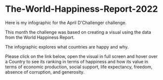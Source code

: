 # The-World-Happiness-Report-2022

Here is my infographic for the April D'Challenger challenge.

This month the challenge was based on creating a visual using the data from the World Happiness Report.

The infographic explores what countries are happy and why.

Please click on the link below, open the visual in full screen and hover over a Country to see its ranking in terms of happiness and how its value in terms of economic production, social support, life expectancy, freedom, absence of corruption, and generosity.

